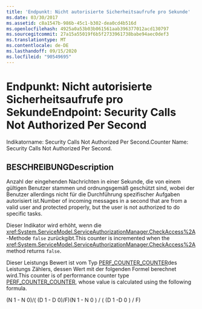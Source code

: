 ```yaml
---
title: 'Endpunkt: Nicht autorisierte Sicherheitsaufrufe pro Sekunde'
ms.date: 03/30/2017
ms.assetid: c8a1547b-986b-45c1-b302-dea0cd4b516d
ms.openlocfilehash: 4925a0a53b03b061561aab396377012acd130797
ms.sourcegitcommit: 27a15a55019f6b5f2733961738babe94aec0def3
ms.translationtype: MT
ms.contentlocale: de-DE
ms.lasthandoff: 09/15/2020
ms.locfileid: "90549695"
---
```

# <a name="endpoint-security-calls-not-authorized-per-second"></a><span data-ttu-id="47242-102">Endpunkt: Nicht autorisierte Sicherheitsaufrufe pro Sekunde</span><span class="sxs-lookup"><span data-stu-id="47242-102">Endpoint: Security Calls Not Authorized Per Second</span></span>
<span data-ttu-id="47242-103">Indikatorname: Security Calls Not Authorized Per Second.</span><span class="sxs-lookup"><span data-stu-id="47242-103">Counter Name: Security Calls Not Authorized Per Second.</span></span>  
  
## <a name="description"></a><span data-ttu-id="47242-104">BESCHREIBUNG</span><span class="sxs-lookup"><span data-stu-id="47242-104">Description</span></span>  
 <span data-ttu-id="47242-105">Anzahl der eingehenden Nachrichten in einer Sekunde, die von einem gültigen Benutzer stammen und ordnungsgemäß geschützt sind, wobei der Benutzer allerdings nicht für die Durchführung spezifischer Aufgaben autorisiert ist.</span><span class="sxs-lookup"><span data-stu-id="47242-105">Number of incoming messages in a second that are from a valid user and protected properly, but the user is not authorized to do specific tasks.</span></span>  
  
 <span data-ttu-id="47242-106">Dieser Indikator wird erhöht, wenn die <xref:System.ServiceModel.ServiceAuthorizationManager.CheckAccess%2A>-Methode `false` zurückgibt.</span><span class="sxs-lookup"><span data-stu-id="47242-106">This counter is incremented when the <xref:System.ServiceModel.ServiceAuthorizationManager.CheckAccess%2A> method returns `false`.</span></span>  
  
 <span data-ttu-id="47242-107">Dieser Leistungs Bewert ist vom Typ [PERF_COUNTER_COUNTER](/previous-versions/windows/it-pro/windows-server-2003/cc740048(v=ws.10))des Leistungs Zählers, dessen Wert mit der folgenden Formel berechnet wird.</span><span class="sxs-lookup"><span data-stu-id="47242-107">This counter is of performance counter type [PERF_COUNTER_COUNTER](/previous-versions/windows/it-pro/windows-server-2003/cc740048(v=ws.10)), whose value is calculated using the following formula.</span></span>  
  
 <span data-ttu-id="47242-108">(N 1 - N 0)/( (D 1 - D 0)/F)</span><span class="sxs-lookup"><span data-stu-id="47242-108">(N 1 - N 0 ) / ( (D 1 -D 0 ) / F)</span></span>
